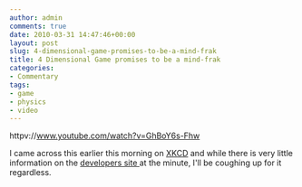 ```yaml
---
author: admin
comments: true
date: 2010-03-31 14:47:46+00:00
layout: post
slug: 4-dimensional-game-promises-to-be-a-mind-frak
title: 4 Dimensional Game promises to be a mind-frak
categories:
- Commentary
tags:
- game
- physics
- video
---
```


httpv://www.youtube.com/watch?v=GhBoY6s-Fhw

I came across this earlier this morning on [XKCD](http://imgs.xkcd.com/comics/flatland.png) and while there is very little information on the [developers site ](http://marctenbosch.com/miegakure/)at the minute, I'll be coughing up for it regardless.
